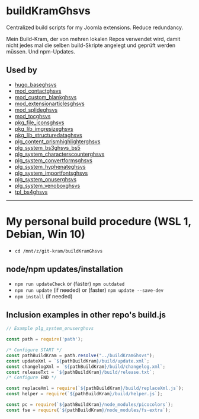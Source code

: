 # buildKramGhsvs
 Centralized build scripts for my Joomla extensions. Reduce redundancy.

Mein Build-Kram, der von mehren lokalen Repos verwendet wird, damit nicht jedes mal die selben build-Skripte angelegt und geprüft werden müssen. Und npm-Updates.

## Used by
- [hugo_baseghsvs](https://github.com/GHSVS-de/hugo_baseghsvs)
- [mod_contactghsvs](https://github.com/GHSVS-de/mod_contactghsvs)
- [mod_custom_blankghsvs](https://github.com/GHSVS-de/mod_custom_blankghsvs)
- [mod_extensionarticlesghsvs](https://github.com/GHSVS-de/mod_extensionarticlesghsvs)
- [mod_splideghsvs](https://github.com/GHSVS-de/mod_splideghsvs)
- [mod_tocghsvs](https://github.com/GHSVS-de/mod_tocghsvs)
- [pkg_file_iconsghsvs](https://github.com/GHSVS-de/pkg_file_iconsghsvs)
- [pkg_lib_imgresizeghsvs](https://github.com/GHSVS-de/pkg_lib_imgresizeghsvs)
- [pkg_lib_structuredataghsvs](https://github.com/GHSVS-de/pkg_lib_structuredataghsvs)
- [plg_content_prismhighlighterghsvs](https://github.com/GHSVS-de/plg_content_prismhighlighterghsvs)
- [plg_system_bs3ghsvs_bs5](https://github.com/GHSVS-de/plg_system_bs3ghsvs_bs5)
- [plg_system_characterscounterghsvs](https://github.com/GHSVS-de/plg_system_characterscounterghsvs)
- [plg_system_convertformsghsvs](https://github.com/GHSVS-de/plg_system_convertformsghsvs)
- [plg_system_hyphenateghsvs](https://github.com/GHSVS-de/plg_system_hyphenateghsvs)
- [plg_system_importfontsghsvs](https://github.com/GHSVS-de/plg_system_importfontsghsvs)
- [plg_system_onuserghsvs](https://github.com/GHSVS-de/plg_system_onuserghsvs)
- [plg_system_venoboxghsvs](https://github.com/GHSVS-de/plg_system_venoboxghsvs)
- [tpl_bs4ghsvs](https://github.com/GHSVS-de/tpl_bs4ghsvs)

----------------------

# My personal build procedure (WSL 1, Debian, Win 10)

- `cd /mnt/z/git-kram/buildKramGhsvs`

## node/npm updates/installation
- `npm run updateCheck` or (faster) `npm outdated`
- `npm run update` (if needed) or (faster) `npm update --save-dev`
- `npm install` (if needed)

## Inclusion examples in other repo's build.js

```js
// Example plg_system_onuserghsvs

const path = require('path');

/* Configure START */
const pathBuildKram = path.resolve("../buildKramGhsvs");
const updateXml = `${pathBuildKram}/build/update.xml`;
const changelogXml = `${pathBuildKram}/build/changelog.xml`;
const releaseTxt = `${pathBuildKram}/build/release.txt`;
/* Configure END */

const replaceXml = require(`${pathBuildKram}/build/replaceXml.js`);
const helper = require(`${pathBuildKram}/build/helper.js`);

const pc = require(`${pathBuildKram}/node_modules/picocolors`);
const fse = require(`${pathBuildKram}/node_modules/fs-extra`);
```
